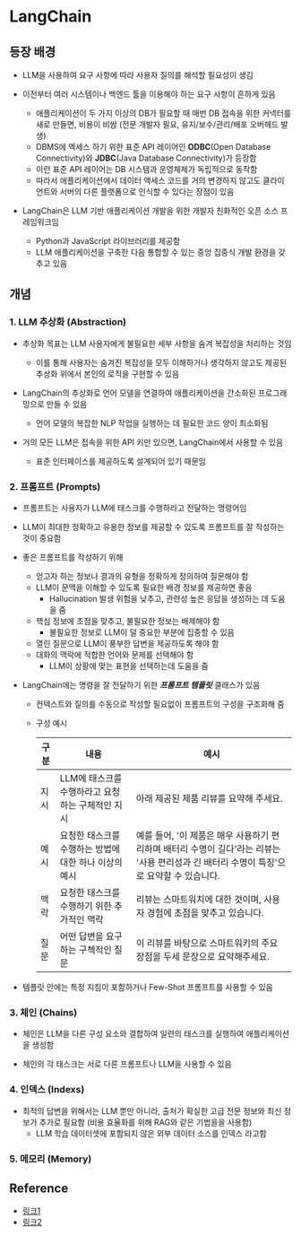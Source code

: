 # LangChain


## 등장 배경

- LLM을 사용하여 요구 사항에 따라 사용자 질의를 해석할 필요성이 생김

- 이전부터 여러 시스템이나 백엔드 툴을 이용해야 하는 요구 사항이 흔하게 있음
    - 애플리케이션이 두 가지 이상의 DB가 필요할 때 매번 DB 접속을 위한 커넥터를 새로 만들면, 비용이 비쌈 (전문 개발자 필요, 유지/보수/관리/배포 오버헤드 발생)
    - DBMS에 엑세스 하기 위한 표준 API 레이어인 **ODBC**(Open Database Connectivity)와 **JDBC**(Java Database Connectivity)가 등장함
    - 이런 표준 API 레이어는 DB 시스템과 운영체제가 독립적으로 동작함
    - 따라서 애플리케이션에서 데이터 액세스 코드를 거의 변경하지 않고도 클라이언트와 서버의 다른 플랫폼으로 인식할 수 있다는 장점이 있음


- LangChain은 LLM 기반 애플리케이션 개발을 위한 개발자 친화적인 오픈 소스 프레임워크임
    - Python과 JavaScript 라이브러리를 제공함
    - LLM 애플리케이션을 구축한 다음 통합할 수 있는 중앙 집중식 개발 환경을 갖추고 있음

## 개념

### 1. LLM 추상화 (Abstraction)

- 추상화 목표는 LLM 사용자에게 불필요한 세부 사항을 숨겨 복잡성을 처리하는 것임
    - 이를 통해 사용자는 숨겨진 복잡성을 모두 이해하거나 생각하지 않고도 제공된 추상화 위에서 본인의 로직을 구현할 수 있음

- LangChain의 추상화로 언어 모델을 연결하여 애플리케이션을 간소화된 프로그래밍으로 만들 수 있음
    - 언어 모델의 복잡한 NLP 작업을 실행하는 데 필요한 코드 양이 최소화됨

- 거의 모든 LLM은 접속을 위한 API 키만 있으면, LangChain에서 사용할 수 있음
    - 표준 인터페이스를 제공하도록 설계되어 있기 때문임

### 2. 프롬프트 (Prompts)

- 프롬프트는 사용자가 LLM에 태스크를 수행하라고 전달하는 명령어임

- LLM이 최대한 정확하고 유용한 정보를 제공할 수 있도록 프롬프트를 잘 작성하는 것이 중요함

- 좋은 프롬프트를 작성하기 위해
    - 얻고자 하는 정보나 결과의 유형을 정확하게 정의하여 질문해야 함
    - LLM이 문맥을 이해할 수 있도록 필요한 배경 정보를 제공하면 좋음
        - Hallucination 발생 위험을 낮추고, 관련성 높은 응답을 생성하는 데 도움을 줌
    - 핵심 정보에 초점을 맞추고, 불필요한 정보는 배제해야 함
        - 불필요한 정보로 LLM이 덜 중요한 부분에 집중할 수 있음
    - 열린 질문으로 LLM이 풍부한 답변을 제공하도록 해야 함
    - 대화의 맥락에 적합한 언어와 문제를 선택해야 함
        - LLM이 상황에 맞는 표현을 선택하는데 도움을 줌

- LangChain에는 명령을 잘 전달하기 위한 ***프롬프트 템플릿*** 클래스가 있음
    - 컨텍스트와 질의를 수동으로 작성할 필요없이 프롬프트의 구성을 구조화해 줌
    - 구성 예시

        | 구분 | 내용 | 예시 |
        |---|---|---|
        | 지시 | LLM에 태스크를 수행하라고 요청하는 구체적인 지시 | 아래 제공된 제품 리뷰를 요약해 주세요. |
        | 예시 | 요청한 태스크를 수행하는 방법에 대한 하나 이상의 예시 | 예를 들어, '이 제품은 매우 사용하기 편리하며 배터리 수명이 길다'라는 리뷰는 '사용 편리성과 긴 배터리 수명이 특징'으로 요약할 수 있습니다. |
        | 맥락 | 요청한 태스크를 수행하기 위한 추가적인 맥락 | 리뷰는 스마트워치에 대한 것이며, 사용자 경험에 초점을 맞추고 있습니다. |
        | 질문 | 어떤 답변을 요구하는 구첵적인 질문 | 이 리뷰를 바탕으로 스마트워키의 주요 장점을 두세 문장으로 요약해주세요. |


- 템플릿 안에는 특정 지침이 포함하거나 Few-Shot 프롬프트를 사용할 수 있음

### 3. 체인 (Chains)

- 체인은 LLM을 다른 구성 요소와 결합하여 일련의 태스크를 실행하여 애플리케이션을 생성함

- 체인의 각 태스크는 서로 다른 프롬프트나 LLM을 사용할 수 있음

### 4. 인덱스 (Indexs)

- 최적의 답변을 위해서는 LLM 뿐만 아니라, 출처가 확실한 고급 전문 정보와 최신 정보가 추가로 필요함 (비용 효율화를 위해 RAG와 같은 기법을을 사용함)
    - LLM 학습 데이터셋에 포함되지 않은 외부 데이터 소스를 인덱스 라고함

### 5. 메모리 (Memory)






## Reference

- [링크1](https://brunch.co.kr/@ywkim36/147)
- [링크2](https://wikidocs.net/231153)